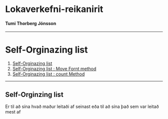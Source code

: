 # Lokaverkefni-reikanirit
#### Tumi Thorberg Jónsson
____
# Self-Orginazing list
1. [Self-Orginazing list](https://www.geeksforgeeks.org/self-organizing-list-set-1-introduction/)
2. [Self-Orginazing list : Move Fornt method](https://www.geeksforgeeks.org/self-organizing-list-move-front-method/?ref=rp)
3. [Self-Orginazing list : count Method](https://www.geeksforgeeks.org/self-organizing-list-count-method/?ref=rp)

___
## Self-Orginzing list
Er til að sína hvað maður leitaði af seinast eða til að sína það sem var leitað mest af

